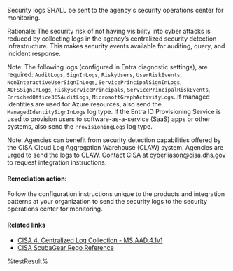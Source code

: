 Security logs SHALL be sent to the agency's security operations center for monitoring.

Rationale: The security risk of not having visibility into cyber attacks is reduced by collecting logs in the agency’s centralized security detection infrastructure. This makes security events available for auditing, query, and incident response.

Note: The following logs (configured in Entra diagnostic settings), are required: `AuditLogs`, `SignInLogs`, `RiskyUsers`, `UserRiskEvents`, `NonInteractiveUserSignInLogs`, `ServicePrincipalSignInLogs`, `ADFSSignInLogs`, `RiskyServicePrincipals`, `ServicePrincipalRiskEvents`, `EnrichedOffice365AuditLogs`, `MicrosoftGraphActivityLogs`. If managed identities are used for Azure resources, also send the `ManagedIdentitySignInLogs` log type. If the Entra ID Provisioning Service is used to provision users to software-as-a-service (SaaS) apps or other systems, also send the `ProvisioningLogs` log type.

Note: Agencies can benefit from security detection capabilities offered by the CISA Cloud Log Aggregation Warehouse (CLAW) system. Agencies are urged to send the logs to CLAW. Contact CISA at cyberliason@cisa.dhs.gov to request integration instructions.

#### Remediation action:

Follow the configuration instructions unique to the products and integration patterns at your organization to send the security logs to the security operations center for monitoring.

#### Related links

* [CISA 4. Centralized Log Collection - MS.AAD.4.1v1](https://github.com/cisagov/ScubaGear/blob/main/PowerShell/ScubaGear/baselines/aad.md#msaad41v1)
* [CISA ScubaGear Rego Reference](https://github.com/cisagov/ScubaGear/blob/main/PowerShell/ScubaGear/Rego/AADConfig.rego#L523)

<!--- Results --->
%testResult%
